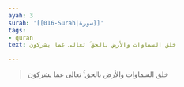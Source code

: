 ```yaml
---
ayah: 3
surah: '[[016-Surah|سورة]]'
tags:
- quran
text: خلق السماوات والأرض بالحق ۚ تعالى عما يشركون

---
```

> خلق السماوات والأرض بالحق ۚ تعالى عما يشركون
